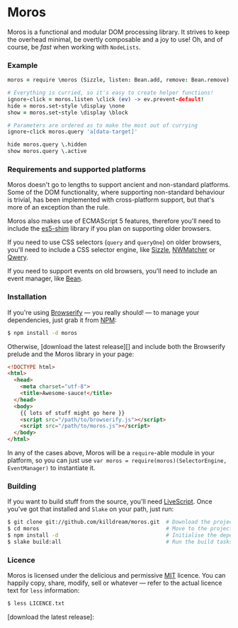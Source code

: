 Moros
=====

Moros is a functional and modular DOM processing library. It strives to
keep the overhead minimal, be overtly composable and a joy to use! Oh,
and of course, be *fast* when working with `NodeLists`.


### Example

```coffee
moros = require \moros (Sizzle, listen: Bean.add, remove: Bean.remove)

# Everything is curried, so it's easy to create helper functions!
ignore-click = moros.listen \click (ev) -> ev.prevent-default!
hide = moros.set-style \display \none
show = moros.set-style \display \block

# Parameters are ordered as to make the most out of currying
ignore-click moros.query 'a[data-target]'

hide moros.query \.hidden
show moros.query \.active
```


### Requirements and supported platforms

Moros doesn't go to lengths to support ancient and non-standard platforms. Some
of the DOM functionality, where supporting non-standard behaviour is trivial,
has been implemented with cross-platform support, but that's more of an
exception than the rule.

Moros also makes use of ECMAScript 5 features, therefore you'll need to include
the [es5-shim][] library if you plan on supporting older browsers.

If you need to use CSS selectors (`query` and `queryOne`) on older browsers,
you'll need to include a CSS selector engine, like [Sizzle][], [NWMatcher][] or
[Qwery][].

If you need to support events on old browsers, you'll need to include an event
manager, like [Bean][].


### Installation

If you're using [Browserify][] — you really should! — to manage your
dependencies, just grab it from [NPM][]:

```bash
$ npm install -d moros
```

Otherwise, [download the latest release][] and include both the Browserify
prelude and the Moros library in your page:

```html
<!DOCTYPE html>
<html>
  <head>
    <meta charset="utf-8">
    <title>Awesome-sauce!</title>
  </head>
  <body>
    {{ lots of stuff might go here }}
    <script src="/path/to/browserify.js"></script>
    <script src="/path/to/moros.js"></script>
  </body>
</html>
```

In any of the cases above, Moros will be a `require`-able module in your
platform, so you can just use `var moros = require(moros)(SelectorEngine,
EventManager)` to instantiate it.


### Building

If you want to build stuff from the source, you'll need [LiveScript][]. Once
you've got that installed and `Slake` on your path, just run:

```bash
$ git clone git://github.com/killdream/moros.git  # Download the project
$ cd moros                                        # Move to the project folder
$ npm install -d                                  # Initialise the dependencies
$ slake build:all                                 # Run the build tasks
```


### Licence

Moros is licensed under the delicious and permissive [MIT][] licence. You can
happily copy, share, modify, sell or whatever — refer to the actual licence
text for `less` information:

```bash
$ less LICENCE.txt
```


[download the latest release]: 

[es5-shim]: https://github.com/kriskowal/es5-shim/
[Sizzle]: http://sizzlejs.com/
[NWMatcher]: http://javascript.nwbox.com/NWMatcher/
[Qwery]: https://github.com/ded/qwery
[Bean]: https://github.com/fat/bean
[Browserify]: https://github.com/substack/node-browserify
[NPM]: http://npmjs.org/
[LiveScript]: http://gkz.github.com/LiveScript/
[MIT]: https://raw.github.com/killdream/moros/master/LICENCE.txt
